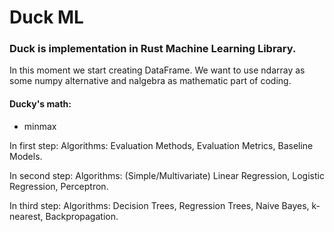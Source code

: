 # Duck ML
### Duck is implementation in Rust Machine Learning Library.
In this moment we start creating DataFrame.
We want to use ndarray as some numpy alternative and nalgebra as mathematic part of coding.

#### Ducky's math:
  
  - minmax

In first step:
Algorithms: Evaluation Methods, Evaluation Metrics, Baseline Models.

In second step:
Algorithms: (Simple/Multivariate) Linear Regression, Logistic Regression, Perceptron.

In third step:
Algorithms: Decision Trees, Regression Trees, Naive Bayes, k-nearest, Backpropagation.
